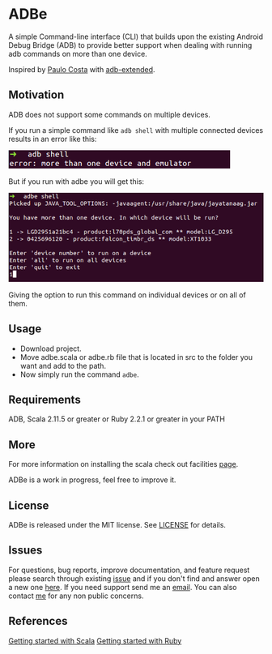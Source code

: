 # ADBe

A simple Command-line interface (CLI) that builds upon the existing Android Debug Bridge (ADB) to 
provide better support when dealing with running adb commands on more than one device.

Inspired by [Paulo Costa](https://github.com/paulombcosta) with [adb-extended](https://github.com/paulombcosta/adb-extended).

## Motivation

ADB does not support some commands on multiple devices.

If you run a simple command like `adb shell` with multiple connected devices results in an error 
like this:

![ADB](./images/adb.png)

But if you run with adbe you will get this:

![ADBe](./images/adbe.png)

Giving the option to run this command on individual devices or on all of them.

## Usage

- Download project.
- Move adbe.scala or adbe.rb file that is located in src to the folder you want and add to the path.
- Now simply run the command `adbe`.

## Requirements

ADB, Scala 2.11.5 or greater or Ruby 2.2.1 or greater in your PATH

## More

For more information on installing the scala check out facilities [page](./INSTALLATION.md).

ADBe is a work in progress, feel free to improve it.

## License

ADBe is released under the MIT license. See [LICENSE](./LICENSE) for details.

## Issues

For questions, bug reports, improve documentation, and feature request please
search through existing
[issue](https://github.com/hpedrorodrigues/ADBe/issues) and if you don't
find and answer open a new one [here](https://github.com/hpedrorodrigues/ADBe/issues/new).
If you need support send me an [email](mailto:hs.pedro.rodrigues@gmail.com). You can also
contact [me](https://github.com/hpedrorodrigues) for any non public concerns.

## References

[Getting started with Scala](http://www.scala-lang.org/documentation/getting-started.html)
[Getting started with Ruby](http://ruby-doc.org/gettingstarted/)